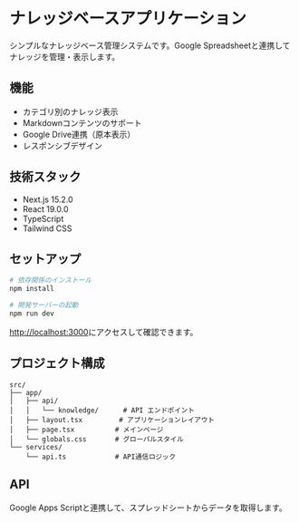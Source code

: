 # ナレッジベースアプリケーション

シンプルなナレッジベース管理システムです。Google Spreadsheetと連携してナレッジを管理・表示します。

## 機能

- カテゴリ別のナレッジ表示
- Markdownコンテンツのサポート
- Google Drive連携（原本表示）
- レスポンシブデザイン

## 技術スタック

- Next.js 15.2.0
- React 19.0.0
- TypeScript
- Tailwind CSS

## セットアップ

```bash
# 依存関係のインストール
npm install

# 開発サーバーの起動
npm run dev
```

[http://localhost:3000](http://localhost:3000)にアクセスして確認できます。

## プロジェクト構成

```
src/
├── app/
│   ├── api/
│   │   └── knowledge/      # API エンドポイント
│   ├── layout.tsx         # アプリケーションレイアウト
│   ├── page.tsx          # メインページ
│   └── globals.css       # グローバルスタイル
└── services/
    └── api.ts            # API通信ロジック
```

## API

Google Apps Scriptと連携して、スプレッドシートからデータを取得します。
